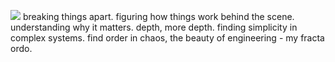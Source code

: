 ![](https://github.com/halfrost/halfrost/blob/master/icons/header_1.png)
breaking things apart. figuring how things work behind the scene. understanding why it matters. depth, more depth. finding simplicity in complex systems. find order in chaos, the beauty of engineering - my fracta ordo.
<!-- 
<div align="center">
<a href="http://www.github.com/0xDVC"><img src="https://github-readme-streak-stats.herokuapp.com/?user=0xDVC&stroke=ffffff&background=1c1917&ring=0891b2&fire=0891b2&currStreakNum=ffffff&currStreakLabel=0891b2&sideNums=ffffff&sideLabels=ffffff&dates=ffffff&hide_border=true" /></a>
</div>

